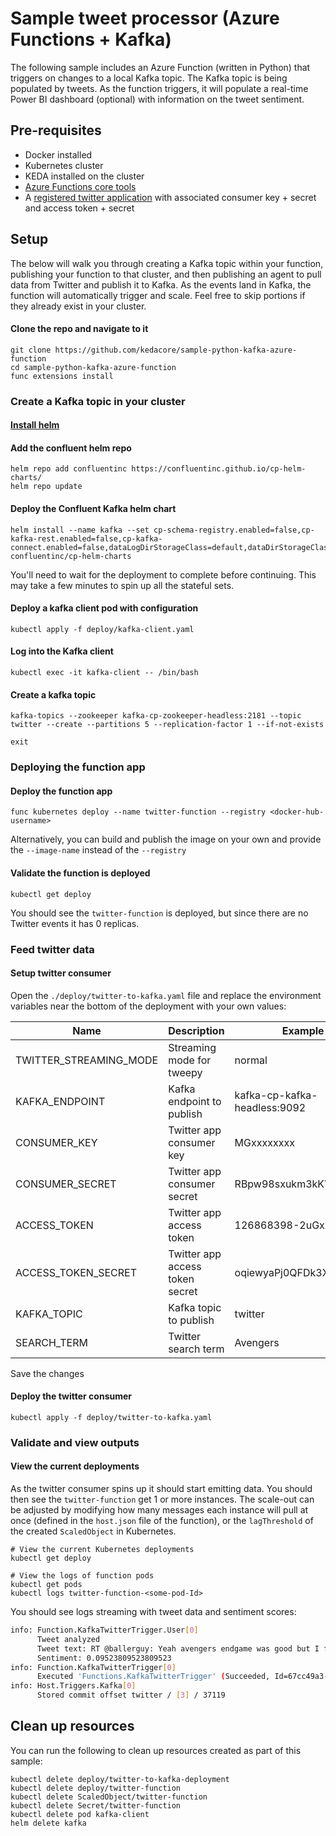 # Sample tweet processor (Azure Functions + Kafka)

The following sample includes an Azure Function (written in Python) that triggers on changes to a local Kafka topic.  The Kafka topic is being populated by tweets.  As the function triggers, it will populate a real-time Power BI dashboard (optional) with information on the tweet sentiment.

## Pre-requisites

* Docker installed
* Kubernetes cluster
* KEDA installed on the cluster
* [Azure Functions core tools](https://github.com/azure/azure-functions-core-tools#installing)
* A [registered twitter application](https://developer.twitter.com/apps) with associated consumer key + secret and access token + secret

## Setup

The below will walk you through creating a Kafka topic within your function, publishing your function to that cluster, and then publishing an agent to pull data from Twitter and publish it to Kafka.  As the events land in Kafka, the function will automatically trigger and scale.  Feel free to skip portions if they already exist in your cluster.

#### Clone the repo and navigate to it
```cli
git clone https://github.com/kedacore/sample-python-kafka-azure-function
cd sample-python-kafka-azure-function
func extensions install
```

### Create a Kafka topic in your cluster

#### [Install helm](https://helm.sh/docs/using_helm/)

#### Add the confluent helm repo
```cli
helm repo add confluentinc https://confluentinc.github.io/cp-helm-charts/
helm repo update
```

#### Deploy the Confluent Kafka helm chart
```cli
helm install --name kafka --set cp-schema-registry.enabled=false,cp-kafka-rest.enabled=false,cp-kafka-connect.enabled=false,dataLogDirStorageClass=default,dataDirStorageClass=default,storageClass=default confluentinc/cp-helm-charts
```

You'll need to wait for the deployment to complete before continuing.  This may take a few minutes to spin up all the stateful sets.

#### Deploy a kafka client pod with configuration
```cli
kubectl apply -f deploy/kafka-client.yaml
```

#### Log into the Kafka client
```cli
kubectl exec -it kafka-client -- /bin/bash
```

#### Create a kafka topic
```cli
kafka-topics --zookeeper kafka-cp-zookeeper-headless:2181 --topic twitter --create --partitions 5 --replication-factor 1 --if-not-exists

exit
```

### Deploying the function app

#### Deploy the function app

```cli
func kubernetes deploy --name twitter-function --registry <docker-hub-username>
```

Alternatively, you can build and publish the image on your own and provide the `--image-name` instead of the `--registry`

#### Validate the function is deployed

```cli
kubectl get deploy
```

You should see the `twitter-function` is deployed, but since there are no Twitter events it has 0 replicas.

### Feed twitter data

#### Setup twitter consumer

Open the `./deploy/twitter-to-kafka.yaml` file and replace the environment variables near the bottom of the deployment with your own values:

|Name|Description|Example|
|--|--|--|
|TWITTER_STREAMING_MODE|Streaming mode for tweepy|normal|
|KAFKA_ENDPOINT|Kafka endpoint to publish|kafka-cp-kafka-headless:9092|
|CONSUMER_KEY|Twitter app consumer key|MGxxxxxxxx|
|CONSUMER_SECRET|Twitter app consumer secret|RBpw98sxukm3kKYxxxxx|
|ACCESS_TOKEN|Twitter app access token|126868398-2uGxxxxxx|
|ACCESS_TOKEN_SECRET|Twitter app access token secret|oqiewyaPj0QFDk3Xl2Pxxxxx|
|KAFKA_TOPIC|Kafka topic to publish|twitter|
|SEARCH_TERM|Twitter search term|Avengers|

Save the changes

#### Deploy the twitter consumer

```cli
kubectl apply -f deploy/twitter-to-kafka.yaml
```

### Validate and view outputs

#### View the current deployments

As the twitter consumer spins up it should start emitting data.  You should then see the `twitter-function` get 1 or more instances.  The scale-out can be adjusted by modifying how many messages each instance will pull at once (defined in the `host.json` file of the function), or the `lagThreshold` of the created `ScaledObject` in Kubernetes.

```cli
# View the current Kubernetes deployments
kubectl get deploy

# View the logs of function pods
kubectl get pods
kubectl logs twitter-function-<some-pod-Id>
```

You should see logs streaming with tweet data and sentiment scores:

```bash
info: Function.KafkaTwitterTrigger.User[0]
      Tweet analyzed
      Tweet text: RT @ballerguy: Yeah avengers endgame was good but I found out my boyfriend is a movie clapper so at what cost
      Sentiment: 0.09523809523809523
info: Function.KafkaTwitterTrigger[0]
      Executed 'Functions.KafkaTwitterTrigger' (Succeeded, Id=67cc49a3-0e13-4fa8-b605-a041ce37420a)
info: Host.Triggers.Kafka[0]
      Stored commit offset twitter / [3] / 37119
```

## Clean up resources

You can run the following to clean up resources created as part of this sample:

```cli
kubectl delete deploy/twitter-to-kafka-deployment
kubectl delete deploy/twitter-function
kubectl delete ScaledObject/twitter-function
kubectl delete Secret/twitter-function
kubectl delete pod kafka-client
helm delete kafka
```